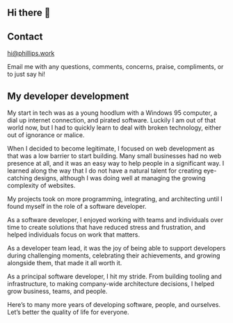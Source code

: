 ## Hi there 👋

<!--
**phillipshreves/phillipshreves** is a ✨ _special_ ✨ repository because its `README.md` (this file) appears on your GitHub profile.

Here are some ideas to get you started:

- 🔭 I’m currently working on ...
- 🌱 I’m currently learning ...
- 👯 I’m looking to collaborate on ...
- 🤔 I’m looking for help with ...
- 💬 Ask me about ...
- 📫 How to reach me: ...
- 😄 Pronouns: ...
- ⚡ Fun fact: ...
-->


## Contact

hi@phillips.work

Email me with any questions, comments, concerns, praise, compliments, or to just say hi!

## My developer development

My start in tech was as a young hoodlum with a Windows 95 computer, a dial up internet connection, and pirated software. Luckily I am out of that world now, but I had to quickly learn to deal with broken technology, either out of ignorance or malice.

When I decided to become legitimate, I focused on web development as that was a low barrier to start building. Many small businesses had no web presence at all, and it was an easy way to help people in a significant way. I learned along the way that I do not have a natural talent for creating eye-catching designs, although I was doing well at managing the growing complexity of websites.

My projects took on more programming, integrating, and architecting until I found myself in the role of a software developer.

As a software developer, I enjoyed working with teams and individuals over time to create solutions that have reduced stress and frustration, and helped individuals focus on work that matters.

As a developer team lead, it was the joy of being able to support developers during challenging moments, celebrating their achievements, and growing alongside them, that made it all worth it.

As a principal software developer, I hit my stride. From building tooling and infrastructure, to making company-wide architecture decisions, I helped grow business, teams, and people.

Here’s to many more years of developing software, people, and ourselves. Let’s better the quality of life for everyone.
